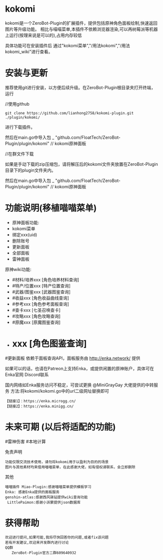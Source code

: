 # kokomi

kokomi是一个ZeroBot-Plugin的扩展插件，提供包括原神角色面板绘制,快速返回图片等升级功能。
相比与喵喵菜单,本插件不依赖浏览器渲染,可以再树莓派等机器上运行(按理来说是可以的),占用内存较低

具体功能可在安装插件后 通过"kokomi菜单","/用法kokomi","/用法kokomi_wiki"进行查看。
# 安装与更新

推荐使用git进行安装，以方便后续升级。在ZeroBot-Plugin根目录夹打开终端，运行

//使用github

    git clone https://github.com/lianhong2758/kokomi-plugin.git ./plugin/kokomi/

进行下载插件。 

然后在main.go中导入包	_ "github.com/FloatTech/ZeroBot-Plugin/plugin/kokomi"  // kokomi原神面板

//在群文件下载

如果是手动下载的zip压缩包，请将解压后的kokomi文件夹放置在ZeroBot-Plugin目录下的plugin文件夹内。

然后在main.go中导入包	_ "github.com/FloatTech/ZeroBot-Plugin/plugin/kokomi"  // kokomi原神面板

# 功能说明(移植喵喵菜单)
- 原神面板功能:
- kokomi菜单
- 绑定xxx(uid)
- 删除账号
- 更新面板
- 全部面板
- 雷神面板

原神wiki功能:
- #材料/培养xxx [角色培养材料查询]
- #特产/位置xxx [特产位置查询] 
- #武器/图鉴xxx [武器图鉴查询]
- #收益xxx [角色收益曲线查询]
- #参考xxx [角色参考面板查询]
- #查卡xxx [七圣召唤查卡]
- #攻略xxx [角色攻略查询]
- #原魔xxx [原魔图鉴查询]
- # xxx  [角色图鉴查询]

#更新面板 依赖于面板查询API，面板服务由 http://enka.network/ 提供

如果可以的话，也请在Patreon上支持Enka，或提供闲置的原神账户，具体可在Enka官网 Discord联系

国内网络如Enka服务访问不稳定，可尝试更换 @MiniGrayGay 大佬提供的中转服务
方法:将kokomi/kokomi.go中的url二级网址替换即可

    【链接1】：https://enka.microgg.cn/
    【链接2】：https://enka.minigg.cn/
# 未来可期 (以后将适配的功能)
#雷神伤害
#本地计算

免责声明

    功能仅限交流技术使用，请勿将kokomi用于以盈利为目的的场景
    图片与其他素材均来借用喵喵菜单，在此感谢大佬，如有侵权请联系，会立即删除

其他

    喵喵插件 Miao-Plugin:感谢喵喵菜单提供模板学习
    Enka: 感谢Enka提供的面板服务
    genshin-atlas:感谢西风驿站提供wiki查询功能
     LittlePaimon:感谢小派蒙提供json数据库
# 获得帮助
    欢迎进行提问,如果可能,我将尽快回答你的问题,或者fix该问题
    若有开发建议,欢迎来开发群内进行讨论
    QQ群
       ZeroBot-Plugin官方二群609640932
